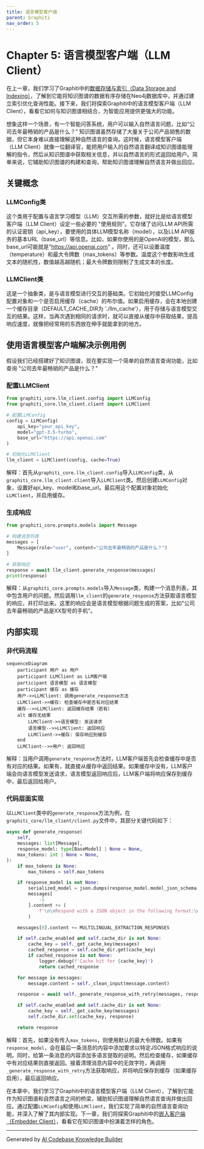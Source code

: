 ```yaml
---
title: 语言模型客户端
parent: Graphiti
nav_order: 5
---
```


# Chapter 5: 语言模型客户端（LLM Client）

在上一章，我们学习了Graphiti中的[数据存储与索引（Data Storage and Indexing）](04_数据存储与索引_data_storage_and_indexing__.md)，了解到它能将知识图谱的数据有序存储在Neo4j数据库中，并通过建立索引优化查询性能。接下来，我们将探索Graphiti中的语言模型客户端（LLM Client），看看它如何与知识图谱相结合，为智能应用提供更强大的功能。

想象这样一个场景，有一个智能问答系统，用户可以输入自然语言问题，比如“公司去年最畅销的产品是什么？” 知识图谱虽然存储了大量关于公司产品销售的数据，但它本身难以直接理解这种自然语言的查询。这时候，语言模型客户端（LLM Client）就像一位翻译官，能把用户输入的自然语言翻译成知识图谱能理解的指令，然后从知识图谱中获取相关信息，并以自然语言的形式返回给用户。简单来说，它辅助知识图谱的构建和查询，帮助知识图谱理解自然语言并做出回应。

## 关键概念
### LLMConfig类
这个类用于配置与语言学习模型（LLM）交互所需的参数，就好比是给语言模型客户端（LLM Client）设定一些必要的 "使用规则"。它存储了访问LLM API所需的认证密钥（api_key），要使用的具体LLM模型名称（model），以及LLM API服务的基本URL（base_url）等信息。比如，如果你使用的是OpenAI的模型，那么base_url可能就是"https://api.openai.com" 。同时，还可以设置温度（temperature）和最大令牌数（max_tokens）等参数。温度这个参数影响生成文本的随机性，数值越高越随机；最大令牌数则限制了生成文本的长度。

### LLMClient类
这是一个抽象类，是与语言模型进行交互的基础类。它初始化时接受LLMConfig配置对象和一个是否启用缓存（cache）的布尔值。如果启用缓存，会在本地创建一个缓存目录（DEFAULT_CACHE_DIR为 './llm_cache'），用于存储与语言模型交互的结果。这样，当再次遇到相同的请求时，就可以直接从缓存中获取结果，提高响应速度，就像把经常用的东西放在伸手就能拿到的地方。

## 使用语言模型客户端解决示例用例
假设我们已经搭建好了知识图谱，现在要实现一个简单的自然语言查询功能，比如查询 "公司去年最畅销的产品是什么？"

### 配置LLMClient
```python
from graphiti_core.llm_client.config import LLMConfig
from graphiti_core.llm_client.client import LLMClient

# 配置LLMConfig
config = LLMConfig(
    api_key="your_api_key",
    model="gpt-3.5-turbo",
    base_url="https://api.openai.com"
)

# 初始化LLMClient
llm_client = LLMClient(config, cache=True)
```
解释：首先从`graphiti_core.llm_client.config`导入`LLMConfig`类，从`graphiti_core.llm_client.client`导入`LLMClient`类。然后创建`LLMConfig`对象，设置好api_key、model和base_url。最后用这个配置对象初始化`LLMClient`，并启用缓存。

### 生成响应
```python
from graphiti_core.prompts.models import Message

# 构建消息列表
messages = [
    Message(role="user", content="公司去年最畅销的产品是什么？")
]

# 获取响应
response = await llm_client.generate_response(messages)
print(response)
```
解释：从`graphiti_core.prompts.models`导入`Message`类，构建一个消息列表，其中包含用户的问题。然后调用`llm_client`的`generate_response`方法获取语言模型的响应，并打印出来。这里的响应会是语言模型根据问题生成的答案，比如"公司去年最畅销的产品是XX型号的手机"。

## 内部实现
### 非代码流程
```mermaid
sequenceDiagram
    participant 用户 as 用户
    participant LLMClient as LLM客户端
    participant 语言模型 as 语言模型
    participant 缓存 as 缓存
    用户->>LLMClient: 调用generate_response方法
    LLMClient->>缓存: 检查缓存中是否有对应结果
    缓存-->>LLMClient: 返回缓存结果（若有）
    alt 缓存无结果
        LLMClient->>语言模型: 发送请求
        语言模型-->>LLMClient: 返回响应
        LLMClient->>缓存: 保存响应到缓存
    end
    LLMClient-->>用户: 返回响应
```
解释：当用户调用`generate_response`方法时，LLM客户端首先会检查缓存中是否有对应的结果。如果有，就直接从缓存中返回结果。如果缓存中没有，LLM客户端会向语言模型发送请求，语言模型返回响应后，LLM客户端将响应保存到缓存中，最后返回给用户。

### 代码层面实现
以`LLMClient`类中的`generate_response`方法为例，在`graphiti_core/llm_client/client.py`文件中，其部分关键代码如下：
```python
async def generate_response(
    self,
    messages: list[Message],
    response_model: type[BaseModel] | None = None,
    max_tokens: int | None = None,
):
    if max_tokens is None:
        max_tokens = self.max_tokens

    if response_model is not None:
        serialized_model = json.dumps(response_model.model_json_schema())
        messages[
            -1
        ].content += (
            f'\n\nRespond with a JSON object in the following format:\n\n{serialized_model}'
        )

    messages[0].content += MULTILINGUAL_EXTRACTION_RESPONSES

    if self.cache_enabled and self.cache_dir is not None:
        cache_key = self._get_cache_key(messages)
        cached_response = self.cache_dir.get(cache_key)
        if cached_response is not None:
            logger.debug(f'Cache hit for {cache_key}')
            return cached_response

    for message in messages:
        message.content = self._clean_input(message.content)

    response = await self._generate_response_with_retry(messages, response_model, max_tokens)

    if self.cache_enabled and self.cache_dir is not None:
        cache_key = self._get_cache_key(messages)
        self.cache_dir.set(cache_key, response)

    return response
```
解释：首先，如果没有传入`max_tokens`，则使用默认的最大令牌数。如果有`response_model`，会在最后一条消息的内容中添加要求以特定JSON格式响应的说明。同时，给第一条消息的内容添加多语言提取的说明。然后检查缓存，如果缓存中有对应结果则直接返回。接着清理消息内容中的无效字符，再调用`_generate_response_with_retry`方法获取响应，并将响应保存到缓存（如果缓存启用），最后返回响应。

在本章中，我们学习了Graphiti中的语言模型客户端（LLM Client），了解到它能作为知识图谱和自然语言之间的桥梁，辅助知识图谱理解自然语言查询并做出回应。通过配置`LLMConfig`和使用`LLMClient`，我们实现了简单的自然语言查询功能，并深入了解了其内部实现。下一章，我们将探索Graphiti中的[嵌入客户端（Embedder Client）](06_嵌入客户端_embedder_client__.md)，看看它在知识图谱中扮演着怎样的角色。 

---

Generated by [AI Codebase Knowledge Builder](https://github.com/The-Pocket/Tutorial-Codebase-Knowledge)